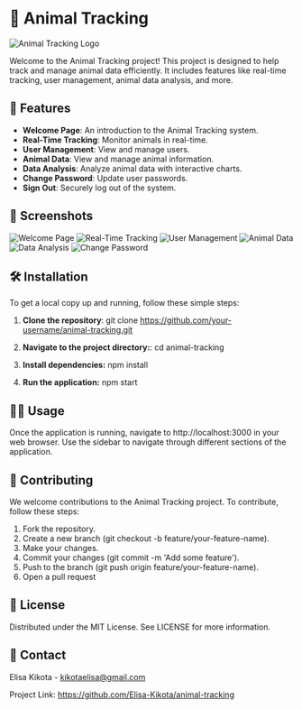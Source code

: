 # 🐾 Animal Tracking

![Animal Tracking Logo](./src/assets/logo.png)

Welcome to the Animal Tracking project! This project is designed to help track and manage animal data efficiently. It includes features like real-time tracking, user management, animal data analysis, and more.

## 🚀 Features

- **Welcome Page**: An introduction to the Animal Tracking system.
- **Real-Time Tracking**: Monitor animals in real-time.
- **User Management**: View and manage users.
- **Animal Data**: View and manage animal information.
- **Data Analysis**: Analyze animal data with interactive charts.
- **Change Password**: Update user passwords.
- **Sign Out**: Securely log out of the system.

## 📸 Screenshots

![Welcome Page](./src/assets/screenshots/welcome.png)
![Real-Time Tracking](./src/assets/screenshots/realtime.png)
![User Management](./src/assets/screenshots/users.png)
![Animal Data](./src/assets/screenshots/animals.png)
![Data Analysis](./src/assets/screenshots/analysis.png)
![Change Password](./src/assets/screenshots/change_password.png)

## 🛠 Installation

To get a local copy up and running, follow these simple steps:

1. **Clone the repository**:
   git clone https://github.com/your-username/animal-tracking.git

2. **Navigate to the project directory:**:
    cd animal-tracking

3. **Install dependencies:**
    npm install

4. **Run the application:**
    npm start

## 🧑‍💻 Usage

Once the application is running, navigate to http://localhost:3000 in your web browser. Use the sidebar to navigate through different sections of the application.

## 👥 Contributing
We welcome contributions to the Animal Tracking project. To contribute, follow these steps:

1. Fork the repository.
2. Create a new branch (git checkout -b feature/your-feature-name).
3. Make your changes.
4. Commit your changes (git commit -m 'Add some feature').
5. Push to the branch (git push origin feature/your-feature-name).
6. Open a pull request

## 📝 License
Distributed under the MIT License. See LICENSE for more information.

## 📧 Contact
Elisa Kikota - kikotaelisa@gmail.com

Project Link: https://github.com/Elisa-Kikota/animal-tracking